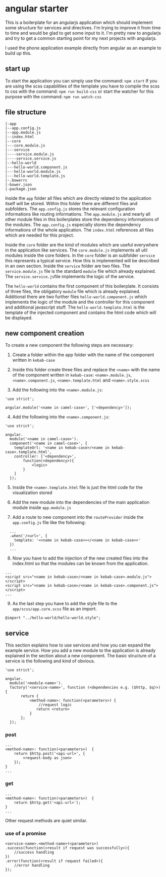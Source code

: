 # angular starter

This is a boilerplate for an angularjs application which should implement some structure for services and directives. I'm trying to improve it from time to time and would be glad to get some input to it. I'm pretty new to angularjs and try to get a common starting point for my next projects with angularjs.

I used the phone application example directly from angular as an example to build up this.

## start up

To start the application you can simply use the command: `npm start`
If you are using the scss capabilities of the template you have to compile the scss to css with the command: `npm run build-css` or start the watcher for this purpose with the command: `npm run watch-css`

## file structure

```
|-app
|--app.config.js
|--app.module.js
|--index.html
|--core
|---core.module.js
|---service
|----service.module.js
|----service.service.js
|--hello-world
|---hello-world.component.js
|---hello-world.module.js
|---hello-world.template.js
|-.bowerrc
|-bower.json
|-package.json
```

Inside the `app` folder all files which are directly related to the application itself will be stored.
Within this folder there are different files and subfolders. The `app.config.js` stores the relevant configuration informations like routing informations.
The `app.module.js` and nearly all other module files in this boilerplates store the dependency informations of the modules. The `app.config.js` especially stores the dependency informations of the whole application.
The `index.html` references all files which are needed for this project.

Inside the `core` folder are the kind of modules which are useful everywhere in the application like services.
The `core.module.js` implements all util modules inside the core folders.
In the `core` folder is an subfolder `service` this represents a typical service. How this is implemented will be described in an own section. Inside the `service` folder are two files. The `service.module.js` file is the standard `module` file which already explained.
The `service.service.js`file implements the logic of the service.

The `hello-world` contains the first component of this boilerplate. It consists of three files, the obligatory `module` file which is already explained. Additional there are two further files `hello-world.component.js` which implements the logic of the module and the controller for this component and additional javascript stuff. The `hello-world.template.html` is the template of the injected component and contains the html code which will be displayed.

## new component creation

To create a new component the following steps are necessary:
1) Create a folder within the app folder with the name of the component written in `kebab-case`

2) Inside this folder create three files and replace the `<name>` with the name of the component written in `kebab-case`: `<name>.module.js`, `<name>.component.js`,  `<name>.template.html` and `<name>.style.scss`

3) Add the following into the `<name>.module.js`:
```
'use strict';

angular.module('<name in camel-case>', ['<dependency>']);
```

4) Add the following into the `<name>.component.js`:
```
'use strict';

angular.
  module('<name in camel-case>').
  component('<name in camel-case>', {
    templateUrl: '<name in kebab-case>/<name in kebab-case>.template.html',
    controller: ['<dependency>',
        function(<dependency>){
            <logic>
        }
    ]
  });
```

5) Inside the `<name>.template.html` file is just the html code for the visualization stored

6) Add the new module into the dependencies of the main application module inside `app.module.js`

7) Add a route to new component into the `routeProvider` inside the `app.config.js` file like the following:
```
  ...
  .when('/<url>', {
    template: '<<name in kebab-case>></<name in kebab-case>>'
  })
  ...
```

8) Now you have to add the injection of the new created files into the index.html so that the modules can be known from the application.
```
...
<script src="<name in kebab-case>/<name in kebab-case>.module.js"></script>
<script src="<name in kebab-case>/<name in kebab-case>.component.js"></script>
...
```

9) As the last step you have to add the style file to the `app/scss/app.core.scss` file as an import.
```
@import "../hello-world/hello-world.style";
```

## service

This section explains how to use services and how you can expand the example service. How you add a new module to the application is already explained in the section about a new component.
The basic structure of a service is the following and kind of obvious.
```
'use strict';

angular.
  module('<module-name>').
  factory('<service-name>', function (<dependencies e.g. ($http, $q)>) {
       return {
           <method-name>: function(<parameters>) {
               //request logic
              return <return>
           }
       };
  });
```
### post
```
...
<method-name>: function(<parameters>)  {
    return $http.post('<api-url>', {
        <request-body as json>
    });
}
...
```

### get
```
...
<method-name>: function(<parameters>)  {
    return $http.get('<api-url>');
}
...
```

Other request methods are quiet similar.

### use of a promise
```
<service-name>.<method-name>(<parameters>)
.success(function(<result if request was successfully>){
    //success handling
})
.error(function(<result if request failed>){
    //error handling
});
```
